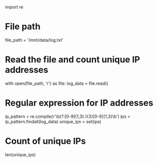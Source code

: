 import re

# File path
file_path = '/mnt/data/log.txt'

# Read the file and count unique IP addresses
with open(file_path, 'r') as file:
    log_data = file.read()

# Regular expression for IP addresses
ip_pattern = re.compile(r'\b(?:[0-9]{1,3}\.){3}[0-9]{1,3}\b')
ips = ip_pattern.findall(log_data)
unique_ips = set(ips)

# Count of unique IPs
len(unique_ips)
